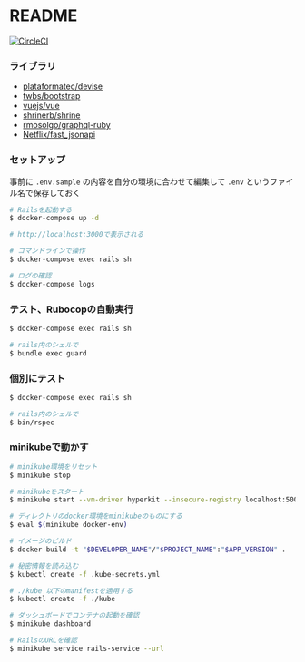 # README
[![CircleCI](https://circleci.com/gh/ofl/entry_point_2018/tree/master.svg?style=svg)](https://circleci.com/gh/ofl/entry_point_2018/tree/master)

### ライブラリ

-   [plataformatec/devise](https://github.com/plataformatec/devise)
-   [twbs/bootstrap](https://github.com/twbs/bootstrap)
-   [vuejs/vue](https://github.com/vuejs/vue)
-   [shrinerb/shrine](https://github.com/shrinerb/shrinea)
-   [rmosolgo/graphql-ruby](https://github.com/rmosolgo/graphql-ruby)
-   [Netflix/fast_jsonapi](https://github.com/Netflix/fast_jsonapi)


### セットアップ

事前に ```.env.sample``` の内容を自分の環境に合わせて編集して ```.env``` というファイル名で保存しておく

```sh
# Railsを起動する
$ docker-compose up -d

# http://localhost:3000で表示される

# コマンドラインで操作
$ docker-compose exec rails sh

# ログの確認
$ docker-compose logs
```

### テスト、Rubocopの自動実行

```sh
$ docker-compose exec rails sh

# rails内のシェルで
$ bundle exec guard
```

### 個別にテスト

```sh
$ docker-compose exec rails sh

# rails内のシェルで
$ bin/rspec
```

### minikubeで動かす

```sh
# minikube環境をリセット
$ minikube stop

# minikubeをスタート
$ minikube start --vm-driver hyperkit --insecure-registry localhost:5000

# ディレクトリのdocker環境をminikubeのものにする
$ eval $(minikube docker-env)

# イメージのビルド
$ docker build -t "$DEVELOPER_NAME"/"$PROJECT_NAME":"$APP_VERSION" .

# 秘密情報を読み込む
$ kubectl create -f .kube-secrets.yml

# ./kube 以下のmanifestを適用する
$ kubectl create -f ./kube

# ダッシュボードでコンテナの起動を確認
$ minikube dashboard

# RailsのURLを確認
$ minikube service rails-service --url
```
